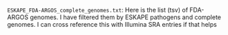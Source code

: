 
`ESKAPE_FDA-ARGOS_complete_genomes.txt`: Here is the list (tsv) of FDA-ARGOS genomes. I have filtered them by ESKAPE pathogens and complete genomes. I can cross reference this with Illumina SRA entries if that helps

